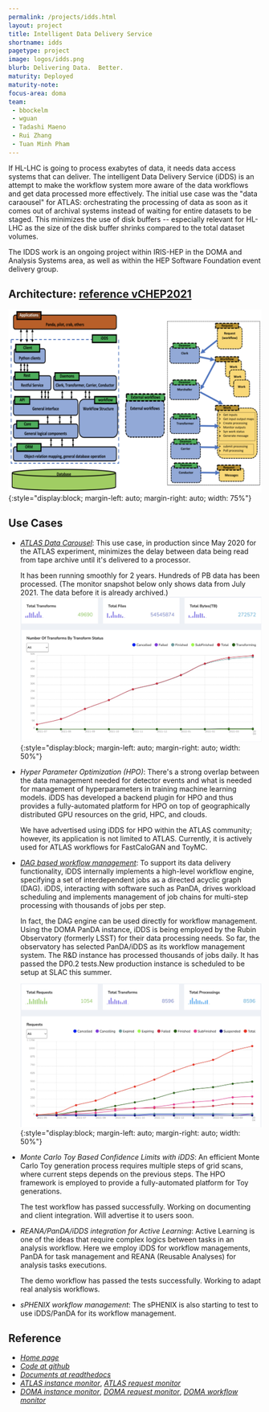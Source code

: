 ```yaml
---
permalink: /projects/idds.html
layout: project
title: Intelligent Data Delivery Service
shortname: idds
pagetype: project
image: logos/idds.png
blurb: Delivering Data.  Better.
maturity: Deployed
maturity-note:
focus-area: doma
team:
 - bbockelm
 - wguan
 - Tadashi Maeno
 - Rui Zhang
 - Tuan Minh Pham
---
```


If HL-LHC is going to process exabytes of data, it needs data access systems
that can deliver.  The intelligent Data Delivery Service (iDDS) is an attempt
to make the workflow system more aware of the data workflows and get data
processed more effectively.  The initial use case was the "data caraousel" for
ATLAS: orchestrating the processing of data as soon as it comes out of archival
systems instead of waiting for entire datasets to be staged.  This minimizes
the use of disk buffers -- especially relevant for HL-LHC as the size of the
disk buffer shrinks compared to the total dataset volumes.

The IDDS work is an ongoing project within IRIS-HEP in the DOMA and
Analysis Systems area, as well as within the HEP Software Foundation
event delivery group.

## Architecture: [reference vCHEP2021](https://arxiv.org/pdf/2103.00523.pdf)
![iDDS Architecture](/assets/images/idds_architecture.png){:style="display:block; margin-left: auto; margin-right: auto; width: 75%"}

## Use Cases

 * *[ATLAS Data Carousel](https://aipanda181.cern.ch/monitor/)*:
   This use case, in production since May 2020 for the
   ATLAS experiment, minimizes the delay between data being read from tape
   archive until it's delivered to a processor.

   It has been running smoothly for 2 years. Hundreds of PB data has been processed.
   (The monitor snapshot below only shows data from July 2021. The data before it is already archived.)
   ![iDDS ATLAS Data Carousel](/assets/images/idds_atlas_data_carousel.jpg){:style="display:block; margin-left: auto; margin-right: auto; width: 50%"}


 * *Hyper Parameter Optimization (HPO)*: There's a strong overlap between the
   data management needed for detector events and what is needed for management
   of hyperparameters in training machine learning models. iDDS has developed
   a backend plugin for HPO and thus provides a fully-automated platform for
   HPO on top of geographically distributed GPU resources on the grid, HPC, and
   clouds.

   We have advertised using iDDS for HPO within the ATLAS community; however,
   its application is not limited to ATLAS. Currently, it is actively used for
   ATLAS workflows for FastCaloGAN and ToyMC.

 * *[DAG based workflow management](https://aipanda017.cern.ch/monitor/dashboard.html)*:
   To support its data delivery functionality,
   iDDS internally implements a high-level workflow engine, specifying a set of
   interdependent jobs as a directed acyclic graph (DAG).  iDDS, interacting
   with software such as PanDA, drives workload scheduling and implements
   management of job chains for multi-step processing with thousands of jobs
   per step.

   In fact, the DAG engine can be used directly for workflow management.  Using
   the DOMA PanDA instance, iDDS is being employed by the Rubin Observatory
   (formerly LSST) for their data processing needs.  So far, the observatory has
   selected PanDA/iDDS as its workflow management system. The R&D instance has processed
   thousands of jobs daily. It has passed the DP0.2 tests.New production instance is
   scheduled to be setup at SLAC this summer.

   ![iDDS ATLAS DOMA Rubin](/assets/images/idds_doma_rubin.jpg){:style="display:block; margin-left: auto; margin-right: auto; width: 50%"}

 * *Monte Carlo Toy Based Confidence Limits with iDDS*: An efficient Monte Carlo
   Toy generation process requires multiple steps of grid scans, where current steps
   depends on the previous steps. The HPO framework is employed to provide a
   fully-automated platform for Toy generations.

   The test workflow has passed successfully. Working on documenting and client integration.
   Will advertise it to users soon.

 * *REANA/PanDA/iDDS integration for Active Learning*: Active Learning is one of the ideas
   that require complex logics between tasks in an analysis workflow. Here we employ iDDS
   for workflow managements, PanDA for task management and REANA (Reusable Analyses) for
   analysis tasks executions.

   The demo workflow has passed the tests successfully. Working to adapt real analysis
   workflows.

 * *sPHENIX workflow management*: The sPHENIX is also starting to test to use iDDS/PanDA for
   its workflow management.

## Reference
 * *[Home page](https://iddsserver.cern.ch/website/)*
 * *[Code at github](https://github.com/HSF/iDDS)*
 * *[Documents at readthedocs](https://idds.readthedocs.io)*
 * *[ATLAS instance monitor](https://aipanda181.cern.ch/monitor/)*, *[ATLAS request monitor](https://bigpanda.cern.ch/idds)*
 * *[DOMA instance monitor](https://aipanda017.cern.ch/monitor/dashboard.html)*, *[DOMA request monitor](https://panda-doma.cern.ch/idds/)*, *[DOMA workflow monitor](https://panda-doma.cern.ch/idds/wfprogress/)*
